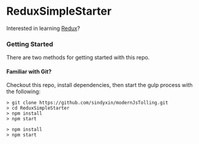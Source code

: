 # ReduxSimpleStarter

Interested in learning [Redux](https://www.udemy.com/react-redux/)?

### Getting Started

There are two methods for getting started with this repo.

#### Familiar with Git?
Checkout this repo, install dependencies, then start the gulp process with the following:

```
> git clone https://github.com/sindyxin/modernJsTolling.git
> cd ReduxSimpleStarter
> npm install
> npm start
```


```
> npm install
> npm start
```

